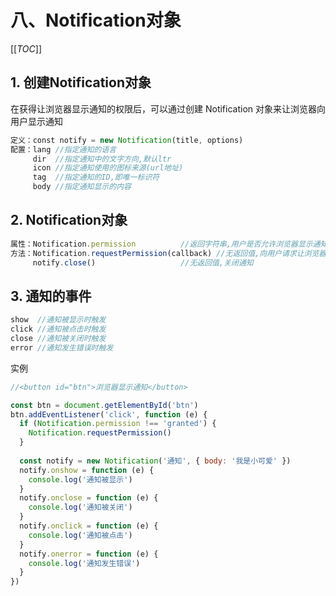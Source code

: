 # 八、Notification对象

[[_TOC_]]

## 1. 创建Notification对象

在获得让浏览器显示通知的权限后，可以通过创建 Notification 对象来让浏览器向用户显示通知

```javascript
定义：const notify = new Notification(title, options)
配置：lang //指定通知的语言
     dir  //指定通知中的文字方向,默认ltr
     icon //指定通知使用的图标来源(url地址)
     tag  //指定通知的ID,即唯一标识符
     body //指定通知显示的内容
```

## 2. Notification对象

```javascript
属性：Notification.permission          //返回字符串,用户是否允许浏览器显示通知(default:未请求,granted:允许,denied:拒绝)
方法：Notification.requestPermission(callback) //无返回值,向用户请求让浏览器显示通知的权限
     notify.close()                   //无返回值,关闭通知
```

## 3. 通知的事件

```javascript
show  //通知被显示时触发
click //通知被点击时触发
close //通知被关闭时触发
error //通知发生错误时触发
```

实例

```javascript
//<button id="btn">浏览器显示通知</button>

const btn = document.getElementById('btn')  
btn.addEventListener('click', function (e) {    
  if (Notification.permission !== 'granted') {  
    Notification.requestPermission()       
  }
  
  const notify = new Notification('通知', { body: '我是小可爱' })
  notify.onshow = function (e) {        
    console.log('通知被显示')      
  }      
  notify.onclose = function (e) {        
    console.log('通知被关闭')      
  }      
  notify.onclick = function (e) {        
    console.log('通知被点击')      
  }      
  notify.onerror = function (e) {        
    console.log('通知发生错误')     
  }    
})
```
